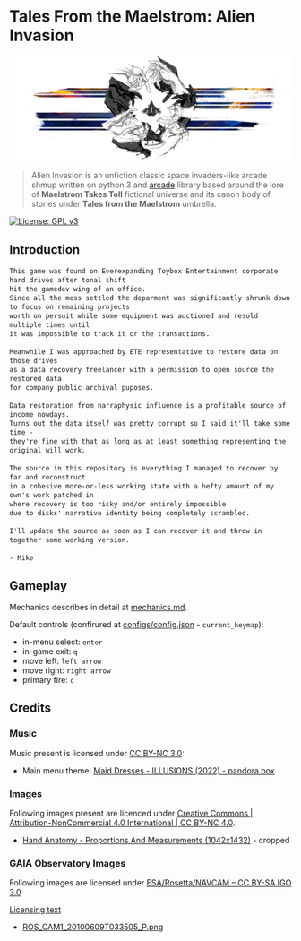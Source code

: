 # Tales From the Maelstrom: Alien Invasion

<p align="center">
    <img src="./docs/imgs/sh_4.png" alt="arc" style="display: block; margin: auto; "/>
</p>

> Alien Invasion is an unfiction classic space invaders-like arcade shmup written on python 3 and [arcade](https://github.com/pythonarcade/arcade) library based around the lore of **Maelstrom Takes Toll** fictional universe and its canon body of stories under **Tales from the Maelstrom** umbrella.

[![License: GPL v3](https://img.shields.io/badge/License-GPL%20v3-blue.svg)](https://www.gnu.org/licenses/gpl-3.0)

## Introduction
```
This game was found on Everexpanding Toybox Entertainment corporate hard drives after tonal shift
hit the gamedev wing of an office.
Since all the mess settled the deparment was significantly shrunk down to focus on remaining projects
worth on persuit while some equipment was auctioned and resold multiple times until
it was impossible to track it or the transactions.

Meanwhile I was approached by ETE representative to restore data on those drives
as a data recovery freelancer with a permission to open source the restored data
for company public archival puposes.

Data restoration from narraphysic influence is a profitable source of income nowdays.
Turns out the data itself was pretty corrupt so I said it'll take some time -
they're fine with that as long as at least something representing the original will work.

The source in this repository is everything I managed to recover by far and reconstruct
in a cohesive more-or-less working state with a hefty amount of my own's work patched in
where recovery is too risky and/or entirely impossible
due to disks' narrative identity being completely scrambled.

I'll update the source as soon as I can recover it and throw in together some working version.

- Mike
```

## Gameplay

Mechanics describes in detail at [mechanics.md](docs/mechanics.md).

Default controls (confirured at [configs/config.json](configs/config.json) - `current_keymap`):

- in-menu select: `enter`
- in-game exit: `q`
- move left: `left arrow`
- move right: `right arrow`
- primary fire: `c`

## Credits

### Music

Music present is licensed under [CC BY-NC 3.0](https://creativecommons.org/licenses/by-nc/3.0/):

- Main menu theme: [Maid Dresses - ILLUSIONS (2022) - pandora box](https://maiddresses.bandcamp.com/track/pandora-box)

### Images

Following images present are licenced under [Creative Commons | Attribution-NonCommercial 4.0 International | CC BY-NC 4.0](https://creativecommons.org/licenses/by-nc/4.0).

- [Hand Anatomy - Proportions And Measurements (1042x1432)](http://getdrawings.com/get-drawing#hand-anatomy-drawing-37.jpg) - cropped

### GAIA Observatory Images

Following images are licensed under [ESA/Rosetta/NAVCAM – CC BY-SA IGO 3.0](https://imagearchives.esac.esa.int/index.php?/page/copyright_information)

[Licensing text](https://creativecommons.org/licenses/by-sa/3.0/igo/)

- [ROS_CAM1_20100609T033505_P.png](https://imagearchives.esac.esa.int/picture.php?/6029/category/45)
